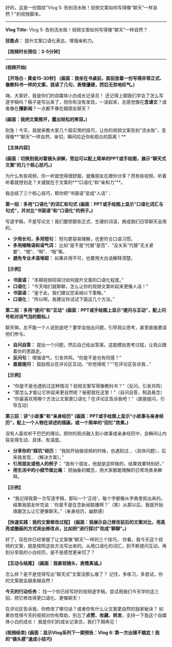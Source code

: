 好的，这是一份围绕"Vlog 5: 告别流水账！视频文案如何写得像“聊天”一样自然？"的视频脚本。

---

**Vlog Title:** Vlog 5: 告别流水账！视频文案如何写得像“聊天”一样自然？

**技能点：** 提升文案口语化表达，增强亲和力。

**【视频时长预估：3-5分钟】**

---

**(视频开始)**

**【开场白 - 黄金15-30秒】**
**(画面：我坐在书桌前，面前放着一份写得非常正式、像教科书一样的文案，我读了几句，表情僵硬，然后无奈地叹气。)**

嗨，大家好，我是你们的自媒体小白成长记录员！
还记得上期我们学会了怎么写逐字稿吗？稿子是写出来了，但你有没有发现，一读起来，总感觉像在**念课文**？或者像在**播新闻**？一点都不像在跟朋友聊天？

**(画面：我把文案推开，露出轻松的笑容。)**

别急！今天，我就来教大家几个超实用的技巧，让你的视频文案告别“流水账”，变得像**“聊天”一样自然、亲切，瞬间拉近你和观众的距离！**

**【主体内容】**

**(画面：切换到我对着镜头讲解，旁边可以配上简单的PPT或手绘图，展示“聊天式文案”的几个核心技巧。)**

为什么有些视频，你一听就觉得很舒服，就像朋友在跟你分享？而有些视频，听着听着就想划走？关键就在于文案的**“口语化”和“亲和力”**。

我总结了三个核心技巧，帮你把“书面语”变成“人话”：

**第一招：多用“口语化”的词汇和句式**
**(画面：PPT或手绘图上显示“口语化词汇与句式”，并对比“书面语”和“口语化”的例子。)**

写逐字稿，不是写论文！我们要把那些正式、生硬的词语，换成我们日常聊天会用的。
*   **少用长句，多用短句：** 短句更容易理解，也更符合口语习惯。
*   **多用缩略语和语气词：** 比如“是不是”代替“是否”、“没关系”代替“无关紧要”、“嗯”、“啊”、“哦”等。
*   **避免专业术语堆砌：** 如果非用不可，也要用大白话解释清楚。

**【示例】**
*   **书面语：** “本期视频将探讨如何提升文案的口语化程度。”
*   **口语化：** “今天咱们就聊聊，怎么让你的视频文案听起来更像人话！”
*   **书面语：** “鉴于此，我们建议您采纳以下策略。”
*   **口语化：** “所以啊，我建议你试试下面这几个方法。”

**第二招：多用“提问”和“互动”**
**(画面：PPT或手绘图上显示“提问与互动”，配上问号和对话气泡的图标。)**

聊天嘛，总不能一个人说到底吧？要学会抛出问题，引导观众思考，甚至直接邀请他们参与。
*   **自问自答：** 提出一个问题，然后自己给出答案。这能模拟思考过程，让观众跟着你的思路走。
*   **反问句：** 增强语气，引发共鸣。“你是不是也有同感？”
*   **直接提问：** 鼓励观众在评论区互动。“你觉得呢？”“在评论区告诉我...”

**【示例】**
*   “你是不是也遇到过这种情况？视频文案写得像教科书？”（反问，引发共鸣）
*   “那怎么才能让它听起来更自然呢？秘密就在这里！”（自问自答，制造悬念）
*   “你最喜欢用哪个方法让文案更口语化？在评论区告诉我吧！”（直接提问，引导互动）

**第三招：讲“小故事”和“亲身经历”**
**(画面：PPT或手绘图上显示“小故事与亲身经历”，配上一个人物在讲述的插画，或一个简单的“回忆”效果。)**

没有人喜欢听干巴巴的理论。把你的观点融入到小故事或亲身经历中，会瞬间让内容变得生动、具体、有温度。
*   **分享你的“踩坑”经历：** “我刚开始做视频的时候，也遇到过...（具体问题），后来我发现...（解决方案）。”
*   **引用朋友或他人的例子：** “我有个朋友，他就是这样做的，结果效果特别好。”
*   **用生活中的小细节做比喻：** 把抽象的概念，用大家都能理解的日常场景来解释。

**【示例】**
*   “我记得我第一次写逐字稿，那叫一个‘正经’，每个字都像从字典里抠出来的。结果我朋友听完说：‘你是不是在念新闻联播啊？’（笑）从那以后，我就开始琢磨怎么让它更像聊天。”（亲身经历，幽默感）

**【快速实践：我的文案修改过程】**
**(画面：我展示自己修改前后的文案对比，用高亮或圈画的方式突出修改点，比如把“进行探讨”改成“聊聊”。)**

好了，现在你已经掌握了让文案像“聊天”一样的三个技巧。
你看，我今天这个视频的文案，就是按照这些方法写出来的。从用口语化的词汇，到不断提问互动，再到分享我的小白经历，是不是感觉更亲切了？

**【互动与结尾】**
**(画面：我直视镜头，表情真诚。)**

怎么样？是不是觉得写出“聊天式”文案没那么难了？
记住，多练习，多尝试，你的文案就会越来越自然！

**今天的行动任务：** 找一个你已经写好的视频逐字稿，尝试用我们今天学的这三招，把它修改得更口语化、更像聊天！

在评论区告诉我，你修改了哪句话？或者你有什么让文案更自然的独家秘诀？
如果你觉得今天的视频对你有帮助，别忘了**点赞、收藏、转发**，支持一下我这个自媒体小白的成长！
我是你们的成长记录员，我们下期再见！

**(视频结束)**
**(画面：显示Vlog系列下一期预告：Vlog 6: 第一次出镜不尴尬！我的“镜头感”速成小技巧)**